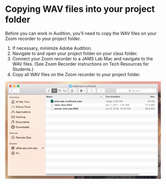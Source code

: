 # Copying WAV files into your project folder

Before you can work in Audition, you’ll need to copy the WAV files on your Zoom recorder to your project folder.

1. If necessary, minimize Adobe Audition.
2. Navigate to and open your project folder on your class folder.
3. Connect your Zoom recorder to a JAMS Lab Mac and navigate to the WAV files. \(See Zoom Recorder instructions on Tech Resources for Students.\)
4. Copy all WAV files on the Zoom recorder to your project folder.

![](/assets/copying-wav-files-to-project-folder.png)
